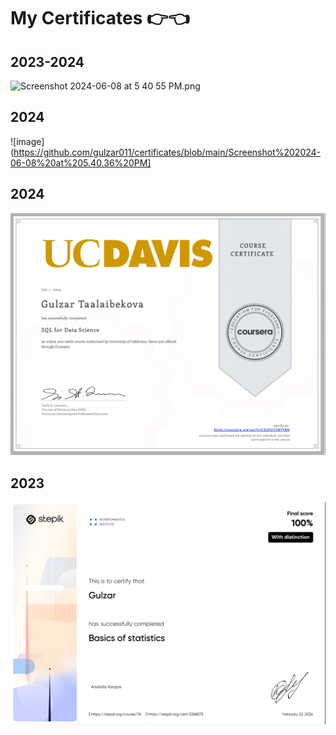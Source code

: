 # My Certificates 👉👈


## 2023-2024 
<img width="1386" alt="Screenshot 2024-06-08 at 5 40 55 PM" src="https://github.com/gulzar011/certificates/assets/114032550/53de5e35-c1c1-4172-8838-871abb110ae1">.png

## 2024
![image](https://github.com/gulzar011/certificates/blob/main/Screenshot%202024-06-08%20at%205.40.36%20PM]

## 2024
![image](https://github.com/gulzar011/certificates/blob/main/Screenshot%202024-06-08%20at%205.40.47%20PM.png)

## 2023
![image](https://github.com/gulzar011/certificates/blob/main/Screenshot%202024-06-08%20at%205.40.17%20PM.png)
